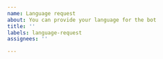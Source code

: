 ```yaml
---
name: Language request
about: You can provide your language for the bot
title: ''
labels: language-request
assignees: ''

---
```

<!--
**READ THIS**

The language for the bot must be provided in JSON format like in examples below.

[English](https://github.com/m0ksem/GameCheckersBot/blob/master/src/dictionary/langs/en.json)
[Russian](https://github.com/m0ksem/GameCheckersBot/blob/master/src/dictionary/langs/ru.json)

You can make a fork and PR or simply send this file to a chat https://t.me/m0ksembotschat
-->
